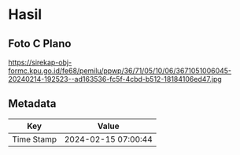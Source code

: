 # Hasil

## Foto C Plano

https://sirekap-obj-formc.kpu.go.id/fe68/pemilu/ppwp/36/71/05/10/06/3671051006045-20240214-192523--ad163536-fc5f-4cbd-b512-18184106ed47.jpg


## Metadata

| Key        | Value               |
| ---------- | ------------------- |
| Time Stamp | 2024-02-15 07:00:44 |



